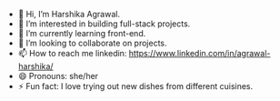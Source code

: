 - 👋 Hi, I’m Harshika Agrawal.
- 👀 I’m interested in building full-stack projects. 
- 🌱 I’m currently learning front-end.
- 💞️ I’m looking to collaborate on projects.
- 📫 How to reach me linkedin:  https://www.linkedin.com/in/agrawal-harshika/ 
- 😄 Pronouns: she/her
- ⚡ Fun fact: I love trying out new dishes from different cuisines.

<!---
HarshikaAgr/HarshikaAgr is a ✨ special ✨ repository because its `README.md` (this file) appears on your GitHub profile.
You can click the Preview link to take a look at your changes.
--->

